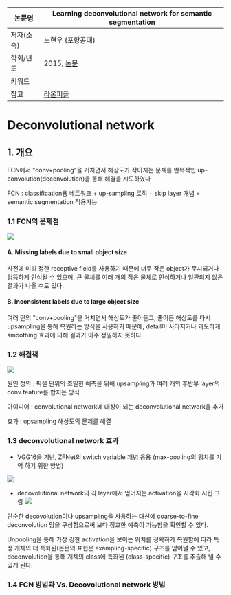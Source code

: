 |논문명|Learning deconvolutional network for semantic segmentation|
|-|-|
|저자(소속)|노현우 (포항공대)|
|학회/년도|2015, [논문](http://www.cv-foundation.org/openaccess/content_iccv_2015/papers/Noh_Learning_Deconvolution_Network_ICCV_2015_paper.pdf)|
|키워드| |
|참고|[라온피플](http://laonple.blog.me/221019319607)|


# Deconvolutional network

## 1. 개요 

FCN에서 "conv+pooling"을 거치면서 해상도가 작아지는 문제를 반복적인 up-convolution(deconvolution)을 통해 해결을 시도하였다

FCN : classification용 네트워크 + up-sampling 로직 + skip layer 개념 = semantic segmentation 적용가능

### 1.1 FCN의 문제점 
![](http://i.imgur.com/0ZhEBwW.png)

#### A. Missing labels due to small object size 

사전에 미리 정한 receptive field를 사용하기 때문에 너무 작은 object가 무시되거나 엉뚱하게 인식될 수 있으며, 큰 물체를 여러 개의 작은 물체로 인식하거나 일관되지 않은 결과가 나올 수도 있다. 

#### B. Inconsistent labels due to large object size 
 여러 단의 "conv+pooling"을 거치면서 해상도가 줄어들고, 줄어든 해상도를 다시 upsampling을 통해 복원하는 방식을 사용하기 때문에, detail이 사라지거나 과도하게 smoothing 효과에 의해 결과가 아주 정밀하지 못하다.
 

### 1.2 해결책 

![](http://i.imgur.com/i4TYK57.png)

원인 정의 : 픽셀 단위의 조밀한 예측을 위해 upsampling과 여러 개의 후반부 layer의 conv feature를 합치는 방식

아이디어 : convolutional network에 대칭이 되는 deconvolutional network을 추가

효과 : upsampling 해상도의 문제를 해결


### 1.3 deconvolutional network 효과

- VGG16을 기반, ZFNet의 switch variable 개념 응용 (max-pooling의 위치를 기억 하기 위한 방법)

![](http://i.imgur.com/UedZLVM.png)


- decovolutional network의 각 layer에서 얻어지는 activation을 시각화 시킨 그림
![](http://i.imgur.com/COibKSB.png)

단순한 decovolution이나 upsampling을 사용하는 대신에 coarse-to-fine deconvolution 망을 구성함으로써 보다 정교한 예측이 가능함을 확인할 수 있다. 

Unpooling을 통해 가장 강한 activation을 보이는 위치를 정확하게 복원함에 따라 특정 개체의 더 특화된(논문의 표현은 exampling-specific) 구조를 얻어낼 수 있고, deconvolution을 통해 개체의 class에 특화된 (class-specific) 구조를 추출해 낼 수 있게 된다.

### 1.4 FCN 방법과 Vs. Decovolutional network 방법 


